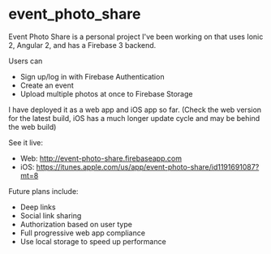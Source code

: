 # event_photo_share

Event Photo Share is a personal project I've been working on that uses Ionic 2, Angular 2, and has a Firebase 3 backend.

Users can 
- Sign up/log in with Firebase Authentication
- Create an event
- Upload multiple photos at once to Firebase Storage

I have deployed it as a web app and iOS app so far.  (Check the web version for the latest build, iOS has a much longer update cycle and may be behind the web build)

See it live:
- Web: http://event-photo-share.firebaseapp.com 
- iOS: https://itunes.apple.com/us/app/event-photo-share/id1191691087?mt=8

Future plans include:
- Deep links
- Social link sharing
- Authorization based on user type
- Full progressive web app compliance
- Use local storage to speed up performance
